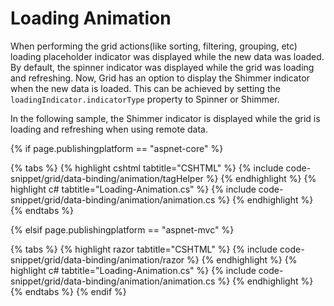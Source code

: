 # Loading Animation

When performing the grid actions(like sorting, filtering, grouping, etc) loading placeholder indicator was displayed while the new data was loaded. By default, the spinner indicator was displayed while the grid was loading and refreshing. Now, Grid has an option to display the Shimmer indicator when the new data is loaded. This can be achieved by setting the `loadingIndicator.indicatorType` property to Spinner or Shimmer.

In the following sample, the Shimmer indicator is displayed while the grid is loading and refreshing when using remote data.

{% if page.publishingplatform == "aspnet-core" %}

{% tabs %}
{% highlight cshtml tabtitle="CSHTML" %}
{% include code-snippet/grid/data-binding/animation/tagHelper %}
{% endhighlight %}
{% highlight c# tabtitle="Loading-Animation.cs" %}
{% include code-snippet/grid/data-binding/animation/animation.cs %}
{% endhighlight %}
{% endtabs %}

{% elsif page.publishingplatform == "aspnet-mvc" %}

{% tabs %}
{% highlight razor tabtitle="CSHTML" %}
{% include code-snippet/grid/data-binding/animation/razor %}
{% endhighlight %}
{% highlight c# tabtitle="Loading-Animation.cs" %}
{% include code-snippet/grid/data-binding/animation/animation.cs %}
{% endhighlight %}
{% endtabs %}
{% endif %}